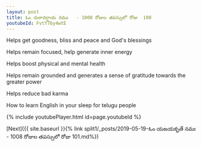 ```yaml
---
layout: post
title: ఓం దురాదర్షాయ నమః   - 1008 రోజుల తపస్సులో రోజు  100
youtubeId: FvtY7by4wtE
---
```

 
 
Helps get goodness, bliss and peace and God's blessings
 
Helps remain focused, help generate inner energy 
 
Helps boost physical and mental health 
 
Helps remain grounded and generates a sense of gratitude towards the greater power 
 
Helps reduce bad karma
 
How to learn English in your sleep for telugu people
 
 
 
 


{% include youtubePlayer.html id=page.youtubeId %}
 
[Next]({{ site.baseurl }}{% link split1/_posts/2019-05-19-ఓం యఙయకృతే నమః   - 1008 రోజుల తపస్సులో రోజు  101.md%})
 
